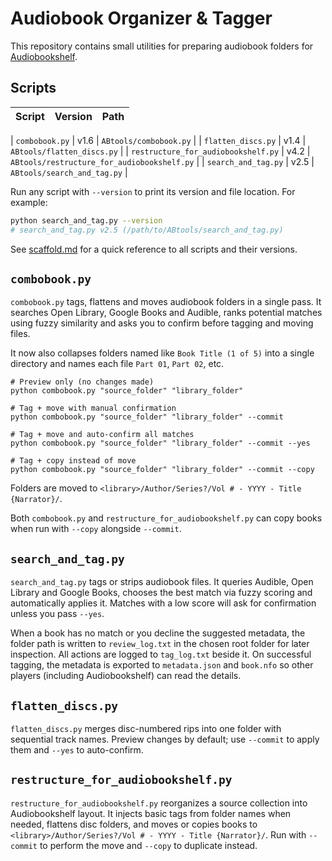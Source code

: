 # Audiobook Organizer & Tagger

This repository contains small utilities for preparing audiobook folders for [Audiobookshelf](https://www.audiobookshelf.org/).

## Scripts

| Script | Version | Path |
|-------|---------|------|

| `combobook.py` | v1.6 | `ABtools/combobook.py` |
| `flatten_discs.py` | v1.4 | `ABtools/flatten_discs.py` |
| `restructure_for_audiobookshelf.py` | v4.2 | `ABtools/restructure_for_audiobookshelf.py` |
| `search_and_tag.py` | v2.5 | `ABtools/search_and_tag.py` |

Run any script with `--version` to print its version and file location.
For example:

```bash
python search_and_tag.py --version
# search_and_tag.py v2.5 (/path/to/ABtools/search_and_tag.py)
```

See [scaffold.md](scaffold.md) for a quick reference to all scripts and their versions.

## `combobook.py`
`combobook.py` tags, flattens and moves audiobook folders in a single pass. It searches Open Library, Google Books and Audible, ranks potential matches using fuzzy similarity and asks you to confirm before tagging and moving files.

It now also collapses folders named like `Book Title (1 of 5)` into a single directory and names each file `Part 01`, `Part 02`, etc.


```
# Preview only (no changes made)
python combobook.py "source_folder" "library_folder"

# Tag + move with manual confirmation
python combobook.py "source_folder" "library_folder" --commit

# Tag + move and auto-confirm all matches
python combobook.py "source_folder" "library_folder" --commit --yes

# Tag + copy instead of move
python combobook.py "source_folder" "library_folder" --commit --copy
```

Folders are moved to `<library>/Author/Series?/Vol # - YYYY - Title {Narrator}/`.

Both `combobook.py` and `restructure_for_audiobookshelf.py` can copy books when run with `--copy` alongside `--commit`.

## `search_and_tag.py`
`search_and_tag.py` tags or strips audiobook files. It queries Audible,
Open Library and Google Books, chooses the best match via fuzzy scoring
and automatically applies it. Matches with a low score will ask for
confirmation unless you pass `--yes`.

When a book has no match or you decline the suggested metadata, the
folder path is written to `review_log.txt` in the chosen root folder for
later inspection. All actions are logged to `tag_log.txt` beside it. On
successful tagging, the metadata is exported to `metadata.json` and
`book.nfo` so other players (including Audiobookshelf) can read the
details.


## `flatten_discs.py`
`flatten_discs.py` merges disc-numbered rips into one folder with sequential track names. Preview changes by default; use `--commit` to apply them and `--yes` to auto-confirm.

## `restructure_for_audiobookshelf.py`
`restructure_for_audiobookshelf.py` reorganizes a source collection into Audiobookshelf layout. It injects basic tags from folder names when needed, flattens disc folders, and moves or copies books to `<library>/Author/Series?/Vol # - YYYY - Title {Narrator}/`. Run with `--commit` to perform the move and `--copy` to duplicate instead.


